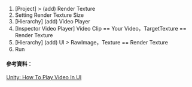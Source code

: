 
1. [Project] > (add) Render Texture
2. Setting Render Texture Size
3. [Hierarchy] (add) Video Player
4. [Inspector Video Player] Video Clip == Your Video，TargetTexture == Render Texture
5. [Hierarchy] (add) UI > RawImage，Texture == Render Texture
6. Run

#### 參考資料：
[Unity: How To Play Video In UI](https://www.youtube.com/watch?v=3gtGPLELKBs)
